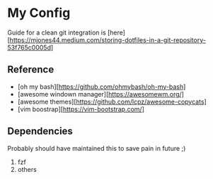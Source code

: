 # My Config

Guide for a clean git integration is [here][https://mjones44.medium.com/storing-dotfiles-in-a-git-repository-53f765c0005d]

## Reference

- [oh my bash][https://github.com/ohmybash/oh-my-bash]
- [awesome windown manager][https://awesomewm.org/]
- [awesome themes][https://github.com/lcpz/awesome-copycats]
- [vim boostrap][https://vim-bootstrap.com/]

## Dependencies

Probably should have maintained this to save pain in future ;)

1. fzf
2. others

